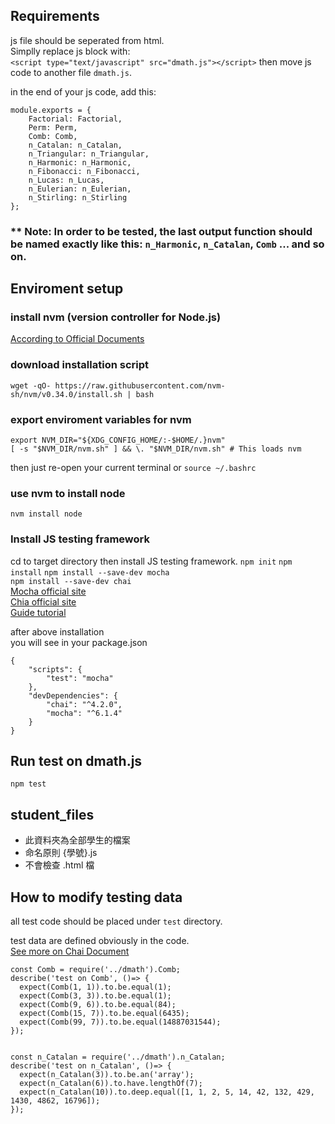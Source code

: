 ## Requirements
js file should be seperated from html.  
Simplly replace js block with:   
`<script type="text/javascript" src="dmath.js"></script>`
then move js code to another file `dmath.js`.  


in the end of your js code, add this:  
```
module.exports = {
    Factorial: Factorial,
    Perm: Perm,
    Comb: Comb,
    n_Catalan: n_Catalan,
    n_Triangular: n_Triangular,
    n_Harmonic: n_Harmonic,
    n_Fibonacci: n_Fibonacci,
    n_Lucas: n_Lucas,
    n_Eulerian: n_Eulerian,
    n_Stirling: n_Stirling
};
```
### ** Note: In order to be tested, the last output function should be named exactly like this: `n_Harmonic`, `n_Catalan`, `Comb` ... and so on.


## Enviroment setup
### install nvm (version controller for Node.js)
[According to Official Documents](https://github.com/nvm-sh/nvm)
### download installation script
`wget -qO- https://raw.githubusercontent.com/nvm-sh/nvm/v0.34.0/install.sh | bash`

### export enviroment variables for nvm
```
export NVM_DIR="${XDG_CONFIG_HOME/:-$HOME/.}nvm"
[ -s "$NVM_DIR/nvm.sh" ] && \. "$NVM_DIR/nvm.sh" # This loads nvm
```
then just re-open your current terminal or `source ~/.bashrc`


### use nvm to install node
`nvm install node`

### Install JS testing framework
cd to target directory then install JS testing framework. 
`npm init`
`npm install`
`npm install --save-dev mocha`  
`npm install --save-dev chai`  
[Mocha official site](https://mochajs.org/)  
[Chia official site](https://www.chaijs.com/)  
[Guide tutorial](https://medium.com/@bebebobohaha/%E5%89%8D%E7%AB%AF%E5%96%AE%E5%85%83%E6%B8%AC%E8%A9%A6%E5%85%A5%E9%96%80-mocha%E8%88%87chai-b3037b3a1de1)

after above installation  
you will see in your package.json
```
{
    "scripts": {
        "test": "mocha"
    },
    "devDependencies": {
        "chai": "^4.2.0",
        "mocha": "^6.1.4"
    }
}
```

## Run test on dmath.js
`npm test`

## student_files
- 此資料夾為全部學生的檔案
- 命名原則 {學號}.js
- 不會檢查 .html 檔

## How to modify testing data
all test code should be placed under `test` directory.  


test data are defined obviously in the code.  
[See more on Chai Document](https://www.chaijs.com/api/bdd/)  
```
const Comb = require('../dmath').Comb;
describe('test on Comb', ()=> {
  expect(Comb(1, 1)).to.be.equal(1);
  expect(Comb(3, 3)).to.be.equal(1);
  expect(Comb(9, 6)).to.be.equal(84);
  expect(Comb(15, 7)).to.be.equal(6435);
  expect(Comb(99, 7)).to.be.equal(14887031544);
});


const n_Catalan = require('../dmath').n_Catalan;
describe('test on n_Catalan', ()=> {
  expect(n_Catalan(3)).to.be.an('array');
  expect(n_Catalan(6)).to.have.lengthOf(7);
  expect(n_Catalan(10)).to.deep.equal([1, 1, 2, 5, 14, 42, 132, 429, 1430, 4862, 16796]);
});
```






